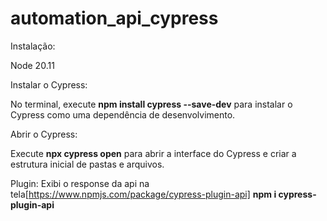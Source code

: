 # automation_api_cypress



Instalação:

Node 20.11


Instalar o Cypress:

No terminal, execute **npm install cypress --save-dev** para instalar o Cypress como uma dependência de desenvolvimento.

Abrir o Cypress:

Execute **npx cypress open** para abrir a interface do Cypress e criar a estrutura inicial de pastas e arquivos.

Plugin: Exibi o response da api na tela[https://www.npmjs.com/package/cypress-plugin-api] **npm i cypress-plugin-api**
